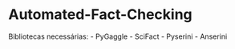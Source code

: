 # Automated-Fact-Checking

Bibliotecas necessárias:
    - PyGaggle
    - SciFact
    - Pyserini
    - Anserini
